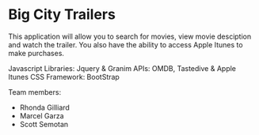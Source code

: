 # Big City Trailers


This application will allow you to search for movies, view movie desciption and watch the trailer.  You also have the ability to access Apple Itunes to make purchases.

Javascript Libraries: Jquery & Granim 
APIs: OMDB, Tastedive & Apple Itunes
CSS Framework: BootStrap

Team members: 
* Rhonda Gilliard
* Marcel Garza
* Scott Semotan



